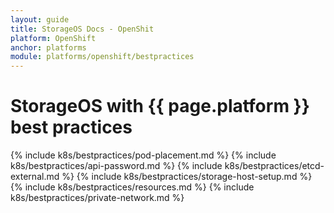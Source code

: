```yaml
---
layout: guide
title: StorageOS Docs - OpenShit
platform: OpenShift
anchor: platforms
module: platforms/openshift/bestpractices
---
```


# StorageOS with {{ page.platform }} best practices

{% include k8s/bestpractices/pod-placement.md %}
{% include k8s/bestpractices/api-password.md %}
{% include k8s/bestpractices/etcd-external.md %}
{% include k8s/bestpractices/storage-host-setup.md %}
{% include k8s/bestpractices/resources.md %}
{% include k8s/bestpractices/private-network.md %}
